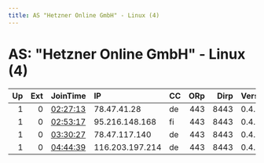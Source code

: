 ```yaml
---
title: AS "Hetzner Online GmbH" - Linux (4)
---
```


# AS: "Hetzner Online GmbH" - Linux (4)

|   Up |   Ext | JoinTime                                                                                            | IP              | CC   |   ORp |   Dirp | Version   | Contact   | Nickname   |   eFamMembers |
|-----:|------:|:----------------------------------------------------------------------------------------------------|:----------------|:-----|------:|-------:|:----------|:----------|:-----------|--------------:|
|    1 |     0 | [02:27:13](https://metrics.torproject.org/rs.html#details/A541C211909264081DC3A4F8E105F06139DDCD8B) | 78.47.41.28     | de   |   443 |   8443 | 0.4.3.5   | None      | Unnamed    |             1 |
|    1 |     0 | [02:53:17](https://metrics.torproject.org/rs.html#details/C69BE3F0326A7328556501BE237408F32748247D) | 95.216.148.168  | fi   |   443 |   8443 | 0.4.3.5   | None      | Unnamed    |             1 |
|    1 |     0 | [03:30:27](https://metrics.torproject.org/rs.html#details/7992F172EDBE69B99F0190651BAC14DD0FD9E5C8) | 78.47.117.140   | de   |   443 |   8443 | 0.4.3.5   | None      | Unnamed    |             1 |
|    1 |     0 | [04:44:39](https://metrics.torproject.org/rs.html#details/BDDF8187EA4419951CFD0A54088B634564F63AF3) | 116.203.197.214 | de   |   443 |   8443 | 0.4.3.5   | None      | Unnamed    |             1 |
